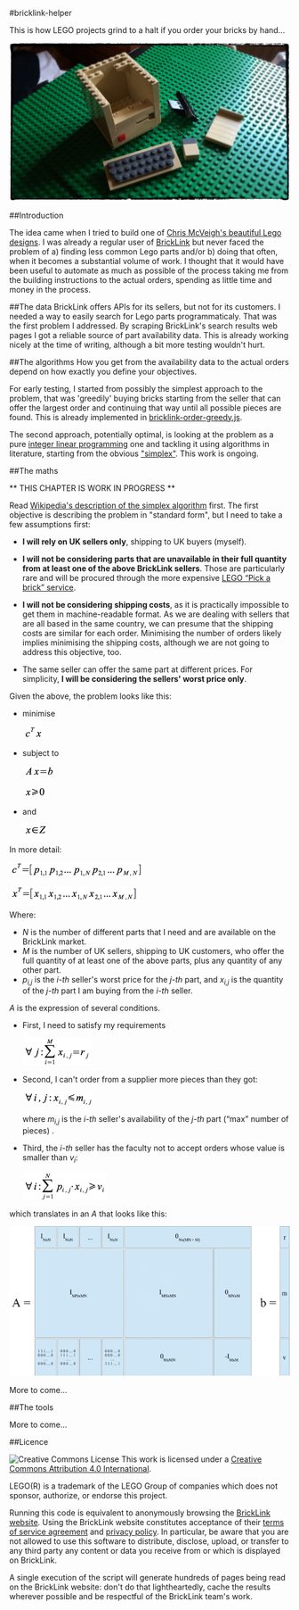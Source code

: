 #bricklink-helper

This is how LEGO projects grind to a halt if you order your bricks by hand...

![](docs/images/photo1.jpg)

##Introduction

The idea came when I tried to build one of [Chris McVeigh's beautiful Lego designs](http://chrismcveigh.com/cm/building_guides_-_technology.html). I was already a regular user of [BrickLink](http://www.bricklink.com/) but never faced the problem of a) finding less common Lego parts and/or b) doing that often, when it becomes a substantial volume of work. I thought that it would have been useful to automate as much as possible of the process taking me from the building instructions to the actual orders, spending as little time and money in the process.

##The data
BrickLink offers APIs for its sellers, but not for its customers. I needed a way to easily search for Lego parts programmaticaly. That was the first problem I addressed. By scraping BrickLink's search results web pages I got a reliable source of part availability data. This is already working nicely at the time of writing, although a bit more testing wouldn't hurt.

##The algorithms
How you get from the availability data to the actual orders depend on how exactly you define your objectives. 

For early testing, I started from possibly the simplest approach to the problem, that was 'greedily' buying bricks starting from the seller that can offer the largest order and continuing that way until all possible pieces are found. This is already implemented in [bricklink-order-greedy.js](bricklink-order-greedy.js).

The second approach, potentially optimal, is looking at the problem as a pure [integer linear programming](http://en.wikipedia.org/wiki/Integer_programming) one and tackling it using algorithms in literature, starting from the obvious ["simplex"](http://en.wikipedia.org/wiki/Simplex_algorithm). This work is ongoing.

##The maths

** THIS CHAPTER IS WORK IN PROGRESS **

Read [Wikipedia's description of the simplex algorithm](http://en.wikipedia.org/wiki/Simplex_algorithm) first. The first objective is describing the problem in "standard form", but I need to take a few assumptions first: 

- **I will rely on UK sellers only**, shipping to UK buyers (myself).

- **I will not be considering parts that are unavailable in their full quantity from at least one of the above BrickLink sellers**. Those are particularly rare and will be procured through the more expensive [LEGO “Pick a brick” service](http://shop.lego.com/en-GB/Pick-A-Brick-ByTheme).

- **I will not be considering shipping costs**, as it is practically impossible to get them in machine-readable format. As we are dealing with sellers that are all based in the same country, we can presume that the shipping costs are similar for each order. Minimising the number of orders likely implies minimising the shipping costs, although we are not going to address this objective, too.

- The same seller can offer the same part at different prices. For simplicity, **I will be considering the sellers' worst price only**. 

Given the above, the problem looks like this:

- minimise 
  
  ![](docs/images/007.gif)

- subject to 

  ![](docs/images/008.gif)

  ![](docs/images/009.gif)

- and

  ![](docs/images/010.gif)

In more detail:

![](docs/images/001.gif)

![](docs/images/002.gif)

Where:
- *N* is the number of different parts that I need and are available on the BrickLink market.
- *M* is the number of UK sellers, shipping to UK customers, who offer the full quantity of at least one of the above parts, plus any quantity of any other part.
- *p<sub>i,j</sub>* is the *i-th* seller's worst price for the *j-th* part, and *x<sub>i,j</sub>* is the quantity of the *j-th* part I am buying from the *i-th* seller. 

*A* is the expression of several conditions. 

- First, I need to satisfy my requirements
  
  ![](docs/images/003.gif)

- Second, I can't order from a supplier more pieces than they got:
  
  ![](docs/images/004.gif)
  
  where *m<sub>i,j</sub>* is the *i-th* seller's availability of the *j-th* part (“max” number of pieces) .

- Third, the *i-th* seller has the faculty not to accept orders whose value is smaller than *v<sub>i</sub>*:
  
  ![](docs/images/005.gif)

which translates in an *A* that looks like this:

![](docs/images/006.gif)

More to come...

##The tools

More to come...

##Licence

![Creative Commons License](http://i.creativecommons.org/l/by/4.0/88x31.png "Creative Commons License") This work is licensed under a [Creative Commons Attribution 4.0 International](http://creativecommons.org/licenses/by/4.0/).

LEGO(R) is a trademark of the LEGO Group of companies which does not sponsor, authorize, or endorse this project.  

Running this code is equivalent to anonymously browsing the [BrickLink website](http://www.bricklink.com/). Using the BrickLink website constitutes acceptance of their [terms of service agreement](http://www.bricklink.com/help.asp?helpID=1919) and [privacy policy](http://www.bricklink.com/help.asp?helpID=47). In particular, be aware that you are not allowed to use this software to distribute, disclose, upload, or transfer to any third party any content or data you receive from or which is displayed on BrickLink.

A single execution of the script will generate hundreds of pages being read on the BrickLink website: don't do that lightheartedly, cache the results wherever possible and be respectful of the BrickLink team's work.
